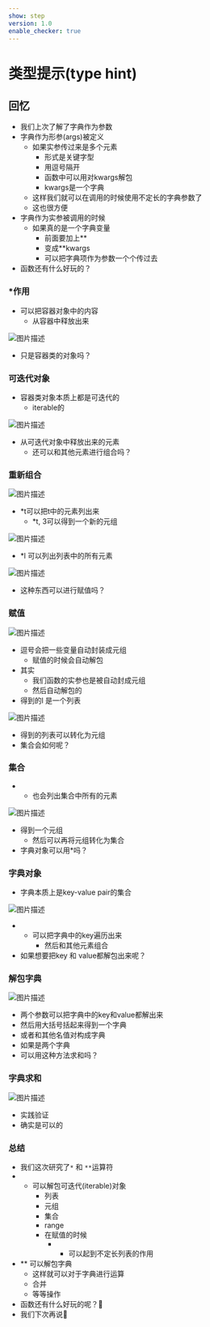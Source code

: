 ```yaml
---
show: step
version: 1.0
enable_checker: true
---
```


# 类型提示(type hint)

## 回忆

- 我们上次了解了字典作为参数
- 字典作为形参(args)被定义
	- 如果实参传过来是多个元素
		- 形式是关键字型
		- 用逗号隔开
		- 函数中可以用对kwargs解包
		- kwargs是一个字典
	- 这样我们就可以在调用的时候使用不定长的字典参数了
	- 这也很方便
- 字典作为实参被调用的时候
	- 如果真的是一个字典变量	
		- 前面要加上**
		- 变成**kwargs
		- 可以把字典项作为参数一个个传过去
- 函数还有什么好玩的？

### *作用

- 可以把容器对象中的内容	
	- 从容器中释放出来

![图片描述](https://doc.shiyanlou.com/courses/uid1190679-20221027-1666859077227)

- 只是容器类的对象吗？

### 可迭代对象

- 容器类对象本质上都是可迭代的
	- iterable的

![图片描述](https://doc.shiyanlou.com/courses/uid1190679-20221027-1666859174887)

- 从可迭代对象中释放出来的元素
	- 还可以和其他元素进行组合吗？

### 重新组合

![图片描述](https://doc.shiyanlou.com/courses/uid1190679-20221027-1666859375766)

- *t可以把t中的元素列出来
	- *t, 3可以得到一个新的元组

![图片描述](https://doc.shiyanlou.com/courses/uid1190679-20221027-1666859423602)

- *l 可以列出列表中的所有元素

![图片描述](https://doc.shiyanlou.com/courses/uid1190679-20221027-1666859452411)

- 这种东西可以进行赋值吗？

### 赋值

![图片描述](https://doc.shiyanlou.com/courses/uid1190679-20221027-1666861840828)

- 逗号会把一些变量自动封装成元组
	- 赋值的时候会自动解包
- 其实
	- 我们函数的实参也是被自动封成元组
	- 然后自动解包的
- 得到的l 是一个列表

![图片描述](https://doc.shiyanlou.com/courses/uid1190679-20221027-1666861783843)

- 得到的列表可以转化为元组
- 集合会如何呢？

### 集合

- * 也会列出集合中所有的元素

![图片描述](https://doc.shiyanlou.com/courses/uid1190679-20221027-1666859558319)

- 得到一个元组
	- 然后可以再将元组转化为集合
- 字典对象可以用*吗？

### 字典对象

- 字典本质上是key-value pair的集合

![图片描述](https://doc.shiyanlou.com/courses/uid1190679-20221027-1666859696275)

- * 可以把字典中的key遍历出来
	- 然后和其他元素组合
- 如果想要把key 和 value都解包出来呢？

### 解包字典

![图片描述](https://doc.shiyanlou.com/courses/uid1190679-20221027-1666862135680)

- 两个参数可以把字典中的key和value都解出来
- 然后用大括号括起来得到一个字典
- 或者和其他名值对构成字典
- 如果是两个字典
- 可以用这种方法求和吗？

### 字典求和

![图片描述](https://doc.shiyanlou.com/courses/uid1190679-20221027-1666862255660)

- 实践验证
- 确实是可以的

### 总结
- 我们这次研究了`*` 和 `**`运算符
- * 可以解包可迭代(iterable)对象
	- 列表
	- 元组
	- 集合
	- range
	- 在赋值的时候
		- * 可以起到不定长列表的作用
- ** 可以解包字典
	- 这样就可以对于字典进行运算
	- 合并
	- 等等操作
- 函数还有什么好玩的呢？🤔
- 我们下次再说👋